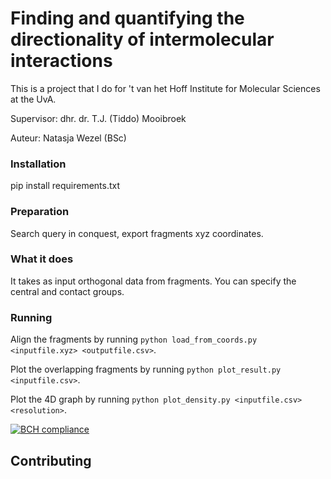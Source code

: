 # Finding and quantifying the directionality of intermolecular interactions
This is a project that I do for 't van het Hoff Institute for Molecular Sciences at the UvA.

Supervisor: dhr. dr. T.J. (Tiddo) Mooibroek

Auteur: Natasja Wezel (BSc)


### Installation
pip install requirements.txt

### Preparation
Search query in conquest, export fragments xyz coordinates.

### What it does
It takes as input orthogonal data from fragments. You can specify the central and contact groups.

### Running
Align the fragments by running `python load_from_coords.py <inputfile.xyz> <outputfile.csv>`. 

Plot the overlapping fragments by running `python plot_result.py <inputfile.csv>`.

Plot the 4D graph by running `python plot_density.py <inputfile.csv> <resolution>`.


[![BCH compliance](https://bettercodehub.com/edge/badge/NatasjaWezel/MasterProject?branch=master)](https://bettercodehub.com/)


## Contributing

